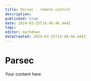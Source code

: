 ```yaml
---
title: Parsec - remote control
description: 
published: true
date: 2024-03-25T14:48:46.444Z
tags: 
editor: markdown
dateCreated: 2024-03-25T14:48:46.444Z
---
```


# Parsec
Your content here